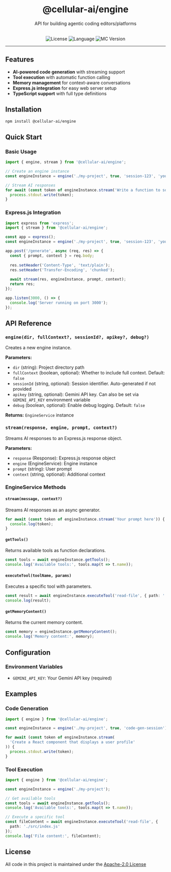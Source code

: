 <div align='center'>
  <h1>@cellular-ai/engine</h1>
  <p>API for building agentic coding editors/platforms</p>
</div>

<br>

<div align='center'>
	<img
	    src="https://img.shields.io/github/license/vincent-qc/cellular-engine?style=for-the-badge"
	    alt="License"
	/>
	<img
		src='https://img.shields.io/github/languages/top/vincent-qc/cellular-engine.svg?style=for-the-badge'
		alt='Language'
	/>
  <img
		src='https://img.shields.io/badge/version-1.18.2-red?style=for-the-badge'
		alt='MC Version'
	/>
</div>

---

## Features

- **AI-powered code generation** with streaming support
- **Tool execution** with automatic function calling
- **Memory management** for context-aware conversations
- **Express.js integration** for easy web server setup
- **TypeScript support** with full type definitions

## Installation

```bash
npm install @cellular-ai/engine
```

## Quick Start

### Basic Usage

```typescript
import { engine, stream } from '@cellular-ai/engine';

// Create an engine instance
const engineInstance = engine('./my-project', true, 'session-123', 'your-api-key');

// Stream AI responses
for await (const token of engineInstance.stream('Write a function to sort an array')) {
  process.stdout.write(token);
}
```

### Express.js Integration

```typescript
import express from 'express';
import { stream } from '@cellular-ai/engine';

const app = express();
const engineInstance = engine('./my-project', true, 'session-123', 'your-api-key');

app.post('/generate', async (req, res) => {
  const { prompt, context } = req.body;
  
  res.setHeader('Content-Type', 'text/plain');
  res.setHeader('Transfer-Encoding', 'chunked');
  
  await stream(res, engineInstance, prompt, context);
  return res;
});

app.listen(3000, () => {
  console.log('Server running on port 3000');
});
```

## API Reference

### `engine(dir, fullContext?, sessionId?, apikey?, debug?)`

Creates a new engine instance.

**Parameters:**
- `dir` (string): Project directory path
- `fullContext` (boolean, optional): Whether to include full context. Default: `false`
- `sessionId` (string, optional): Session identifier. Auto-generated if not provided
- `apikey` (string, optional): Gemini API key. Can also be set via `GEMINI_API_KEY` environment variable
- `debug` (boolean, optional): Enable debug logging. Default: `false`

**Returns:** `EngineService` instance

### `stream(response, engine, prompt, context?)`

Streams AI responses to an Express.js response object.

**Parameters:**
- `response` (Response): Express.js response object
- `engine` (EngineService): Engine instance
- `prompt` (string): User prompt
- `context` (string, optional): Additional context

### EngineService Methods

#### `stream(message, context?)`

Streams AI responses as an async generator.

```typescript
for await (const token of engineInstance.stream('Your prompt here')) {
  console.log(token);
}
```

#### `getTools()`

Returns available tools as function declarations.

```typescript
const tools = await engineInstance.getTools();
console.log('Available tools:', tools.map(t => t.name));
```

#### `executeTool(toolName, params)`

Executes a specific tool with parameters.

```typescript
const result = await engineInstance.executeTool('read-file', { path: './example.js' });
console.log(result);
```

#### `getMemoryContent()`

Returns the current memory content.

```typescript
const memory = engineInstance.getMemoryContent();
console.log('Memory content:', memory);
```

## Configuration

### Environment Variables

- `GEMINI_API_KEY`: Your Gemini API key (required)

## Examples

### Code Generation

```typescript
import { engine } from '@cellular-ai/engine';

const engineInstance = engine('./my-project', true, 'code-gen-session');

for await (const token of engineInstance.stream(
  'Create a React component that displays a user profile'
)) {
  process.stdout.write(token);
}
```

### Tool Execution

```typescript
import { engine } from '@cellular-ai/engine';

const engineInstance = engine('./my-project');

// Get available tools
const tools = await engineInstance.getTools();
console.log('Available tools:', tools.map(t => t.name));

// Execute a specific tool
const fileContent = await engineInstance.executeTool('read-file', {
  path: './src/index.js'
});
console.log('File content:', fileContent);
```

## License
All code in this project is maintained under the [Apache-2.0 License](./LICENSE)

